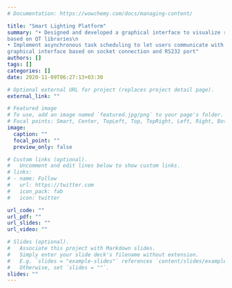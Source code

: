 ```yaml
---
# Documentation: https://wowchemy.com/docs/managing-content/

title: "Smart Lighting Platform"
summary: "• Designed and developed a graphical interface to visualize real time data in personalized graphs and charts
based on QT libraries\n
• Implement asynchronous task scheduling to let users communicate with the equipment’s through a
graphical interface based on socket connection and RS232 port"
authors: []
tags: []
categories: []
date: 2020-11-09T06:27:13+03:30

# Optional external URL for project (replaces project detail page).
external_link: ""

# Featured image
# To use, add an image named `featured.jpg/png` to your page's folder.
# Focal points: Smart, Center, TopLeft, Top, TopRight, Left, Right, BottomLeft, Bottom, BottomRight.
image:
  caption: ""
  focal_point: ""
  preview_only: false

# Custom links (optional).
#   Uncomment and edit lines below to show custom links.
# links:
# - name: Follow
#   url: https://twitter.com
#   icon_pack: fab
#   icon: twitter

url_code: ""
url_pdf: ""
url_slides: ""
url_video: ""

# Slides (optional).
#   Associate this project with Markdown slides.
#   Simply enter your slide deck's filename without extension.
#   E.g. `slides = "example-slides"` references `content/slides/example-slides.md`.
#   Otherwise, set `slides = ""`.
slides: ""
---
```

